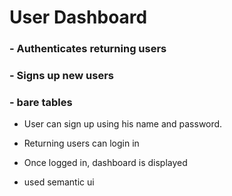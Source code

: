 # User Dashboard
### - Authenticates returning users
### - Signs up new users
### - bare tables

* User can sign up using his name and password.
* Returning users can login in
* Once logged in, dashboard is displayed

* used semantic ui

